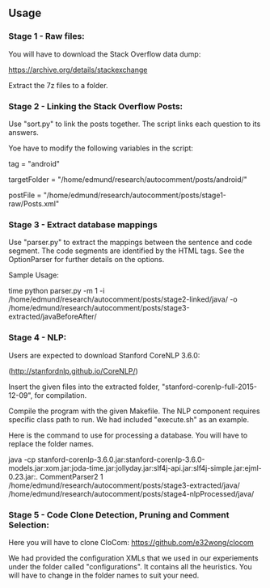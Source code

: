 
## Usage ##

### Stage 1 - Raw files: ###

You will have to download the Stack Overflow data dump:

https://archive.org/details/stackexchange

Extract the 7z files to a folder.

### Stage 2 - Linking the Stack Overflow Posts: ###

Use "sort.py" to link the posts together.
The script links each question to its answers.

Yoe have to modify the following variables in the script:

tag = "android"

targetFolder = "/home/edmund/research/autocomment/posts/android/"

postFile = "/home/edmund/research/autocomment/posts/stage1-raw/Posts.xml"

### Stage 3 - Extract database mappings ###

Use "parser.py" to extract the mappings between 
the sentence and code segment.
The code segments are identified by the HTML tags.
See the OptionParser for further details on the options.

Sample Usage:

time python parser.py -m 1 -i /home/edmund/research/autocomment/posts/stage2-linked/java/ -o /home/edmund/research/autocomment/posts/stage3-extracted/javaBeforeAfter/

### Stage 4 - NLP: ###

Users are expected to download Stanford CoreNLP 3.6.0:

(http://stanfordnlp.github.io/CoreNLP/)

Insert the given files into the extracted folder,
"stanford-corenlp-full-2015-12-09", for compilation.

Compile the program with the given Makefile.
The NLP component requires specific class path to run.
We had included "execute.sh" as an example.

Here is the command to use for processing a database.
You will have to replace the folder names.

java -cp stanford-corenlp-3.6.0.jar:stanford-corenlp-3.6.0-models.jar:xom.jar:joda-time.jar:jollyday.jar:slf4j-api.jar:slf4j-simple.jar:ejml-0.23.jar:. CommentParser2 1 /home/edmund/research/autocomment/posts/stage3-extracted/java/ /home/edmund/research/autocomment/posts/stage4-nlpProcessed/java/

### Stage 5 - Code Clone Detection, Pruning and Comment Selection: ###

Here you will have to clone CloCom:
https://github.com/e32wong/clocom

We had provided the configuration XMLs that we used
in our experiements under the folder called "configurations".
It contains all the heuristics.
You will have to change in the folder names to suit your need.

